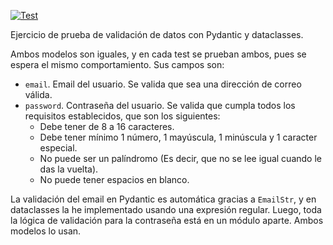 [![Test](https://github.com/xsamueljr/pydantic-vs-dataclasses/actions/workflows/test.yml/badge.svg)](https://github.com/xsamueljr/pydantic-vs-dataclasses/actions/workflows/test.yml)

Ejercicio de prueba de validación de datos con Pydantic y dataclasses.

Ambos modelos son iguales, y en cada test se prueban ambos, pues se espera el mismo comportamiento. Sus campos son:
- `email`. Email del usuario. Se valida que sea una dirección de correo válida.
- `password`. Contraseña del usuario. Se valida que cumpla todos los requisitos establecidos, que son los siguientes:
   - Debe tener de 8 a 16 caracteres.
   - Debe tener mínimo 1 número, 1 mayúscula, 1 minúscula y 1 caracter especial.
   - No puede ser un palíndromo (Es decir, que no se lee igual cuando le das la vuelta).
   - No puede tener espacios en blanco.

La validación del email en Pydantic es automática gracias a `EmailStr`, y en dataclasses la he implementado usando una expresión regular. Luego, toda la lógica de validación para la contraseña está en un módulo aparte. Ambos modelos lo usan.